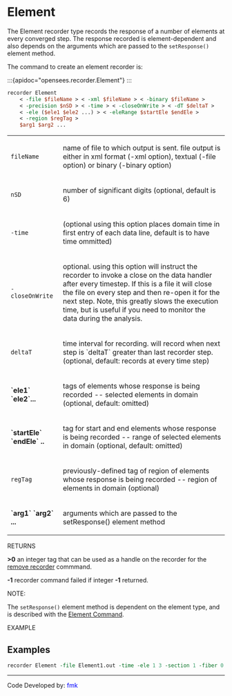 # Element

The Element recorder type records the response of a number of
elements at every converged step. The response recorded is
element-dependent and also depends on the arguments which are passed to
the `setResponse()` element method.

The command to create an element recorder is:

:::{apidoc="opensees.recorder.Element"}
:::
```tcl
recorder Element 
    < -file $fileName > < -xml $fileName > < -binary $fileName > 
    < -precision $nSD > < -time > < -closeOnWrite > < -dT $deltaT > 
    < -ele ($ele1 $ele2 ...) > < -eleRange $startEle $endEle > 
    < -region $regTag > 
    $arg1 $arg2 ...
```

<table>
<tbody>
<tr class="odd">
<td><code class="parameter-table-variable">fileName</code></td>
<td><p>name of file to which output is sent. file output is either in
xml format (-xml option), textual (-file option) or binary (-binary
option)</p></td>
</tr>
<tr class="even">
<td><code class="parameter-table-variable">nSD</code></td>
<td><p>number of significant digits (optional, default is 6)</p></td>
</tr>
<tr class="odd">
<td><p><code class="parameter-table-flag">-time</code></p></td>
<td><p>(optional using this option places domain time in first entry of
each data line, default is to have time ommitted)</p></td>
</tr>
<tr class="even">
<td><p><code class="parameter-table-flag">-closeOnWrite</code></p></td>
<td><p>optional. using this option will instruct the recorder to invoke
a close on the data handler after every timestep. If this is a file it
will close the file on every step and then re-open it for the next step.
Note, this greatly slows the execution time, but is useful if you need
to monitor the data during the analysis.</p></td>
</tr>
<tr class="odd">
<td><code class="parameter-table-variable">deltaT</code></td>
<td><p>time interval for recording. will record when next step is
`deltaT` greater than last recorder step. (optional, default: records at
every time step)</p></td>
</tr>
<tr class="even">
<td><p><strong>`ele1` `ele2`...</strong></p></td>
<td><p>tags of elements whose response is being recorded -- selected
elements in domain (optional, default: omitted)</p></td>
</tr>
<tr class="odd">
<td><p><strong>`startEle` `endEle` ..</strong></p></td>
<td><p>tag for start and end elements whose response is being recorded
-- range of selected elements in domain (optional, default:
omitted)</p></td>
</tr>
<tr class="even">
<td><code class="parameter-table-variable">regTag</code></td>
<td><p>previously-defined tag of region of elements whose response is
being recorded -- region of elements in domain (optional)</p></td>
</tr>
<tr class="odd">
<td><p><strong>`arg1` `arg2` ...</strong></p></td>
<td><p>arguments which are passed to the setResponse() element
method</p></td>
</tr>
</tbody>
</table>

<p>RETURNS</p>
<p><strong>&gt;0</strong> an integer tag that can be used as a handle on
the recorder for the <a href="Remove_Command" title="wikilink"> remove
recorder</a> commmand.</p>
<p><strong>-1</strong> recorder command failed if integer
<strong>-1</strong> returned.</p>

<p>NOTE:</p>

The `setResponse()` element method is dependent on the element type,
and is described with the <a href="Element_Command"
title="wikilink">Element Command</a>.</p>

<p>EXAMPLE</p>

## Examples

```tcl
recorder Element -file Element1.out -time -ele 1 3 -section 1 -fiber 0.10 0.10 stressStrain
```

<hr />
<p>Code Developed by: <span style="color:blue"> fmk
</span></p>

